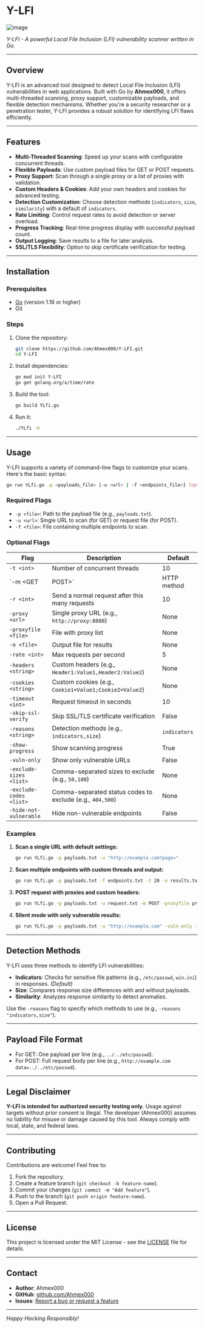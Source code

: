 # Y-LFI

![image](https://github.com/user-attachments/assets/f8f26fc0-429c-4c8b-a59f-f3908625982c)


  
*Y-LFI - A powerful Local File Inclusion (LFI) vulnerability scanner written in Go.*

---

## Overview

Y-LFI is an advanced tool designed to detect Local File Inclusion (LFI) vulnerabilities in web applications. Built with Go by **Ahmex000**, it offers multi-threaded scanning, proxy support, customizable payloads, and flexible detection mechanisms. Whether you're a security researcher or a penetration tester, Y-LFI provides a robust solution for identifying LFI flaws efficiently.

---

## Features

- **Multi-Threaded Scanning**: Speed up your scans with configurable concurrent threads.
- **Flexible Payloads**: Use custom payload files for GET or POST requests.
- **Proxy Support**: Scan through a single proxy or a list of proxies with validation.
- **Custom Headers & Cookies**: Add your own headers and cookies for advanced testing.
- **Detection Customization**: Choose detection methods (`indicators`, `size`, `similarity`) with a default of `indicators`.
- **Rate Limiting**: Control request rates to avoid detection or server overload.
- **Progress Tracking**: Real-time progress display with successful payload count.
- **Output Logging**: Save results to a file for later analysis.
- **SSL/TLS Flexibility**: Option to skip certificate verification for testing.

---

## Installation

### Prerequisites
- [Go](https://golang.org/dl/) (version 1.16 or higher)
- Git

### Steps
1. Clone the repository:
   ```bash
   git clone https://github.com/Ahmex000/Y-LFI.git
   cd Y-LFI
   ```
2. Install dependencies:
   ```bash
   go mod init Y-LFI
   go get golang.org/x/time/rate
   ```
3. Build the tool:
   ```bash
   go build YLfi.go
   ```
4. Run it:
   ```bash
   ./YLfi -h
   ```

---

## Usage

Y-LFI supports a variety of command-line flags to customize your scans. Here's the basic syntax:

```bash
go run YLfi.go -p <payloads_file> [-u <url> | -f <endpoints_file>] [options]
```

### Required Flags
- `-p <file>`: Path to the payload file (e.g., `payloads.txt`).
- `-u <url>`: Single URL to scan (for GET) or request file (for POST).
- `-f <file>`: File containing multiple endpoints to scan.

### Optional Flags
| Flag                   | Description                                      | Default            |
|-----------------------|--------------------------------------------------|--------------------|
| `-t <int>`            | Number of concurrent threads                    | 10                |
| `-m <GET|POST>`       | HTTP method                                     | GET               |
| `-r <int>`            | Send a normal request after this many requests  | 10                |
| `-proxy <url>`        | Single proxy URL (e.g., `http://proxy:8080`)    | None              |
| `-proxyfile <file>`   | File with proxy list                            | None              |
| `-o <file>`           | Output file for results                         | None              |
| `-rate <int>`         | Max requests per second                         | 5                 |
| `-headers <string>`   | Custom headers (e.g., `Header1:Value1,Header2:Value2`) | None       |
| `-cookies <string>`   | Custom cookies (e.g., `Cookie1=Value1;Cookie2=Value2`) | None       |
| `-timeout <int>`      | Request timeout in seconds                      | 10                |
| `-skip-ssl-verify`    | Skip SSL/TLS certificate verification           | False             |
| `-reasons <string>`   | Detection methods (e.g., `indicators,size`)     | `indicators`      |
| `-show-progress`      | Show scanning progress                          | True              |
| `-vuln-only`          | Show only vulnerable URLs                       | False             |
| `-exclude-sizes <list>` | Comma-separated sizes to exclude (e.g., `50,100`) | None           |
| `-exclude-codes <list>` | Comma-separated status codes to exclude (e.g., `404,500`) | None   |
| `-hide-not-vulnerable`| Hide non-vulnerable endpoints                   | False             |

### Examples
1. **Scan a single URL with default settings:**
   ```bash
   go run YLfi.go -p payloads.txt -u "http://example.com?page="
   ```
2. **Scan multiple endpoints with custom threads and output:**
   ```bash
   go run YLfi.go -p payloads.txt -f endpoints.txt -t 20 -o results.txt
   ```
3. **POST request with proxies and custom headers:**
   ```bash
   go run YLfi.go -p payloads.txt -u request.txt -m POST -proxyfile proxies.txt -headers "X-Test:Value" -reasons "indicators,size"
   ```
4. **Silent mode with only vulnerable results:**
   ```bash
   go run YLfi.go -p payloads.txt -u "http://example.com" -vuln-only -hide-not-vulnerable
   ```

---

## Detection Methods
Y-LFI uses three methods to identify LFI vulnerabilities:
- **Indicators**: Checks for sensitive file patterns (e.g., `/etc/passwd`, `win.ini`) in responses. *(Default)*
- **Size**: Compares response size differences with and without payloads.
- **Similarity**: Analyzes response similarity to detect anomalies.

Use the `-reasons` flag to specify which methods to use (e.g., `-reasons "indicators,size"`).

---

## Payload File Format
- For GET: One payload per line (e.g., `../../etc/passwd`).
- For POST: Full request body per line (e.g., `http://example.com data=../../etc/passwd`).

---

## Legal Disclaimer
**Y-LFI is intended for authorized security testing only.** Usage against targets without prior consent is illegal. The developer (Ahmex000) assumes no liability for misuse or damage caused by this tool. Always comply with local, state, and federal laws.

---

## Contributing
Contributions are welcome! Feel free to:
1. Fork the repository.
2. Create a feature branch (`git checkout -b feature-name`).
3. Commit your changes (`git commit -m "Add feature"`).
4. Push to the branch (`git push origin feature-name`).
5. Open a Pull Request.

---

## License
This project is licensed under the MIT License - see the [LICENSE](LICENSE) file for details.

---

## Contact
- **Author**: Ahmex000
- **GitHub**: [github.com/Ahmex000](https://github.com/Ahmex000)
- **Issues**: [Report a bug or request a feature](https://github.com/Ahmex000/Y-LFI/issues)

---

*Happy Hacking Responsibly!*
